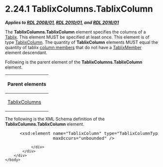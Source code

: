 <html dir="LTR" xmlns:mshelp="http://msdn.microsoft.com/mshelp" xmlns:ddue="http://ddue.schemas.microsoft.com/authoring/2003/5" xmlns:xlink="http://www.w3.org/1999/xlink" xmlns:tool="http://www.microsoft.com/tooltip">
    <head>
        <meta http-equiv="Content-Type" content="text/html; CHARSET=utf-8"></meta>
        <meta name="save" content="history"></meta>
        <title>2.24.1 TablixColumns.TablixColumn</title>
        <xml>
            <mshelp:toctitle title="2.24.1 TablixColumns.TablixColumn"></mshelp:toctitle>
            <mshelp:rltitle title="[MS-RDL]: TablixColumns.TablixColumn"></mshelp:rltitle>
            <mshelp:keyword index="A" term="5b68bebf-fbd5-4c08-ab44-91622c9f6aac"></mshelp:keyword>
            <mshelp:attr name="DCSext.ContentType" value="open specification"></mshelp:attr>
            <mshelp:attr name="AssetID" value="5b68bebf-fbd5-4c08-ab44-91622c9f6aac"></mshelp:attr>
            <mshelp:attr name="TopicType" value="kbRef"></mshelp:attr>
            <mshelp:attr name="DCSext.Title" value="[MS-RDL]: TablixColumns.TablixColumn" />
        </xml>
    </head>
    <body>
        <div id="header">
            <h1 class="heading">2.24.1 TablixColumns.TablixColumn</h1>
        </div>
        <div id="mainSection">
            <div id="mainBody">
                <div id="allHistory" class="saveHistory"></div>
                <div id="sectionSection0" class="section" name="collapseableSection">
                    

<p><b><i>Applies to </i></b><a href="1e855f94-4617-47e4-b89e-0856c6cb420f.md"><b><i>RDL 2008/01</i></b></a><b><i>,
</i></b><a href="3428e690-a348-4ec7-8a6a-8efb42d2cdee.md"><b><i>RDL 2010/01</i></b></a><b><i>,
and </i></b><a href="52ce3983-2bfc-4e72-9359-42aaf5fe4509.md"><b><i>RDL 2016/01</i></b></a></p>

<p>The <b>TablixColumns.TablixColumn</b> element specifies the
columns of a <a href="e42fb86e-799a-4202-8845-ac38831efccb.md">Tablix</a>.
This element MUST be specified at least once. This element is of type <a href="ad9b435a-62bb-442d-abd3-bf53ec575b63.md">TablixColumn</a>. The quantity
of <b>TablixColumn</b> elements MUST equal the quantity of tablix <a href="b2482b3f-74ab-4ca8-a9e5-c07955011743.md#gt_0e316a29-1401-442d-96ce-bdf521b18564">column members</a> that do not
have a <a href="1d8a9691-b173-4e24-9ea9-1f486bc824fd.md">TablixMember</a>
element descendant.</p>

<p>Following is the parent element of the <b>TablixColumns.TablixColumn</b>
element.</p>

<table>
 <thead>
  <tr>
   <th>
   <p>Parent elements</p>
   </th>
  </tr>
 </thead>
 <tr>
  <td>
  <p><a href="f438c69f-0318-4f96-876a-e3d0af108e54.md">TablixColumns</a></p>
  </td>
 </tr>
</table>

<p>The following is the XML Schema definition of the <b>TablixColumns.TablixColumn</b>
element.</p>

<dl>
<dd>
<div><pre> &lt;xsd:element name=&quot;TablixColumn&quot; type=&quot;TablixColumnType&quot; minOccurs=&quot;1&quot; 
              maxOccurs=&quot;unbounded&quot; /&gt;
</pre></div>
</dd></dl>


                </div>
            </div>
        </div>
    </body>
</html>